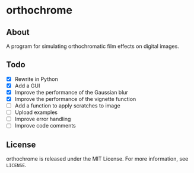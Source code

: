 # orthochrome

## About
A program for simulating orthochromatic film effects on digital images.

## Todo
- [x] Rewrite in Python
- [x] Add a GUI
- [x] Improve the performance of the Gaussian blur
- [x] Improve the performance of the vignette function
- [ ] Add a function to apply scratches to image
- [ ] Upload examples
- [ ] Improve error handling
- [ ] Improve code comments

## License
orthochrome is released under the MIT License. For more information, see `LICENSE`.
